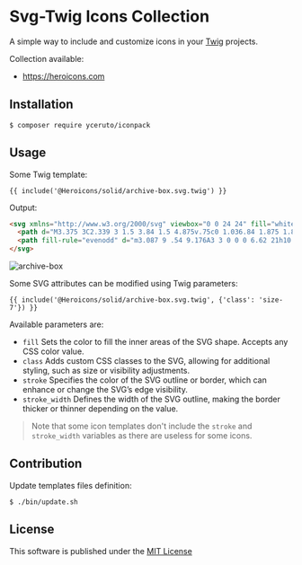 # Svg-Twig Icons Collection

A simple way to include and customize icons in your [Twig](https://twig.symfony.com) projects.

Collection available:
 * https://heroicons.com

## Installation

```console
$ composer require yceruto/iconpack
```

## Usage

Some Twig template:

```twig
{{ include('@Heroicons/solid/archive-box.svg.twig') }}
```
Output:

```html
<svg xmlns="http://www.w3.org/2000/svg" viewbox="0 0 24 24" fill="white" aria-hidden="true" data-slot="icon" class="size-6">
  <path d="M3.375 3C2.339 3 1.5 3.84 1.5 4.875v.75c0 1.036.84 1.875 1.875 1.875h17.25c1.035 0 1.875-.84 1.875-1.875v-.75C22.5 3.839 21.66 3 20.625 3H3.375Z"></path>
  <path fill-rule="evenodd" d="m3.087 9 .54 9.176A3 3 0 0 0 6.62 21h10.757a3 3 0 0 0 2.995-2.824L20.913 9H3.087Zm6.163 3.75A.75.75 0 0 1 10 12h4a.75.75 0 0 1 0 1.5h-4a.75.75 0 0 1-.75-.75Z" clip-rule="evenodd"></path>
</svg>
```

![archive-box](https://github.com/user-attachments/assets/eee7c644-57e0-4367-9461-4af7f8b853ff)

Some SVG attributes can be modified using Twig parameters: 

```twig
{{ include('@Heroicons/solid/archive-box.svg.twig', {'class': 'size-7'}) }}
```

Available parameters are:

 * `fill` Sets the color to fill the inner areas of the SVG shape. Accepts any CSS color value.
 * `class` Adds custom CSS classes to the SVG, allowing for additional styling, such as size or visibility adjustments.
 * `stroke` Specifies the color of the SVG outline or border, which can enhance or change the SVG’s edge visibility.
 * `stroke_width` Defines the width of the SVG outline, making the border thicker or thinner depending on the value.

> Note that some icon templates don't include the `stroke` and `stroke_width` variables 
> as there are useless for some icons.

## Contribution

Update templates files definition:

```shell
$ ./bin/update.sh
```

## License

This software is published under the [MIT License](LICENSE)
